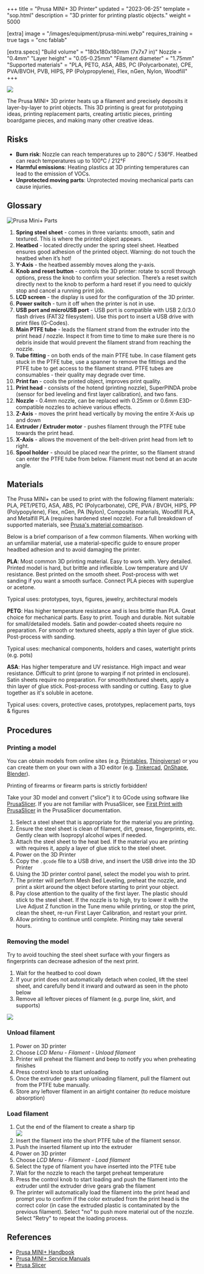 +++
title = "Prusa MINI+ 3D Printer"
updated = "2023-06-25"
template = "sop.html"
description = "3D printer for printing plastic objects."
weight = 5000

[extra]
image = "/images/equipment/prusa-mini.webp"
requires_training = true
tags = "cnc fablab"

[extra.specs]
"Build volume" = "180x180x180mm (7x7x7 in)"
Nozzle = "0.4mm"
"Layer height" = "0.05-0.25mm"
"Filament diameter" = "1.75mm"
"Supported materials" = "PLA, PETG, ASA, ABS, PC (Polycarbonate), CPE, PVA/BVOH, PVB, HIPS, PP (Polypropylene), Flex, nGen, Nylon, Woodfill"
+++

![](/images/equipment/prusa-mini.webp)

The Prusa MINI+ 3D printer heats up a filament and precisely deposits it layer-by-layer to print objects. This 3D printing is great for prototyping ideas, printing replacement parts, creating artistic pieces, printing boardgame pieces, and making many other creative ideas.

## Risks

- **Burn risk**: Nozzle can reach temperatures up to 280°C / 536°F. Heatbed can reach temperatures up to 100°C / 212°F
- **Harmful emissions**: Heating plastics at 3D printing temperatures can lead to the emission of VOCs.
- **Unprotected moving parts**: Unprotected moving mechanical parts can cause injuries.

## Glossary

![Prusa Mini+ Parts](/images/equipment/prusa-mini-parts.webp)

1. **Spring steel sheet** - comes in three variants: smooth, satin and textured. This is where the
printed object appears.
2. **Heatbed** - located directly under the spring steel sheet. Heatbed ensures good adhesion of the printed object. Warning: do not touch the heatbed when it’s hot!
3. **Y-Axis** - the heatbed assembly moves along the y-axis.
4. **Knob and reset button** - controls the 3D printer: rotate to scroll through options, press the knob to confirm your selection. There’s a reset switch directly next to the knob to perform a hard reset if you need to quickly stop and cancel a running print job.
5. **LCD screen** - the display is used for the configuration of the 3D printer.
6. **Power switch** - turn it off when the printer is not in use.
7. **USB port and microUSB port** - USB port is compatible with USB 2.0/3.0 flash drives (FAT32 filesystem). Use this port to insert a USB drive with print files (G-Codes).
8. **Main PTFE tube** - leads the filament strand from the extruder into the print head / nozzle. Inspect it from time to time to make sure there is no debris inside that would prevent the
filament strand from reaching the nozzle.
9. **Tube fitting** - on both ends of the main PTFE tube. In case filament gets stuck in the PTFE tube, use a spanner to remove the fittings and the PTFE tube to get access to the filament strand. PTFE tubes are consumables - their quality may degrade over time.
10. **Print fan** - cools the printed object, improves print quality.
11. **Print head** - consists of the hotend (printing nozzle), SuperPINDA probe (sensor for bed leveling and first layer calibration), and two fans.
12. **Nozzle** - 0.4mm nozzle, can be replaced with 0.25mm or 0.6mm E3D-compatible nozzles to achieve various effects.
13. **Z-Axis** - moves the print head vertically by moving the entire X-Axis up and down
14. **Extruder / Extruder motor** - pushes filament through the PTFE tube towards the print head.
15. **X-Axis** - allows the movement of the belt-driven print head from left to right.
16. **Spool holder** - should be placed near the printer, so the filament strand can enter the PTFE tube from below. Filament must not bend at an acute angle.

## Materials

The Prusa MINI+ can be used to print with the following filament materials: PLA, PET/PETG, ASA, ABS, PC (Polycarbonate), CPE, PVA / BVOH, HIPS, PP (Polypopylene), Flex, nGen, PA (Nylon), Composite materials, Woodfill PLA, and Metalfill PLA (requires hardened steel nozzle). For a full breakdown of supported materials, see [Prusa's material comparison](https://help.prusa3d.com/materials).

Below is a brief comparison of a few common filaments. When working with an unfamiliar material, use a material-specific guide to ensure proper headbed adhesion and to avoid damaging the printer.

**PLA**: Most common 3D printing material. Easy to work with. Very detailed. Printed model is hard, but brittle and inflexible. Low temperature and UV resistance. Best printed on the smooth sheet. Post-process with wet sanding if you want a smooth surface. Connect PLA pieces with superglue or acetone.

Typical uses: prototypes, toys, figures, jewelry, architectural models

**PETG**: Has higher temperature resistance and is less brittle than PLA. Great choice for mechanical parts. Easy to print. Tough and durable. Not suitable for small/detailed models. Satin and powder-coated sheets require no preparation. For smooth or textured sheets, apply a thin layer of glue stick.  Post-process with sanding.

Typical uses: mechanical components, holders and cases, watertight prints (e.g. pots)

**ASA**: Has higher temperature and UV resistance. High impact and wear resistance. Difficult to print (prone to warping if not printed in enclosure). Satin sheets require no preparation. For smooth/textured sheets, apply a thin layer of glue stick. Post-process with sanding or cutting. Easy to glue together as it's soluble in acetone.

Typical uses: covers, protective cases, prototypes, replacement parts, toys & figures


## Procedures

### Printing a model

You can obtain models from online sites (e.g. [Printables](https://www.printables.com/), [Thingiverse](https://www.thingiverse.com/)) or you can create them on your own with a 3D editor (e.g. [Tinkercad](https://www.tinkercad.com/), [OnShape](https://www.onshape.com/), [Blender](https://www.blender.org/)).

<article class="message is-danger">
  <div class="message-body">
    Printing of firearms or firearm parts is strictly forbidden!
  </div>
</article>

Take your 3D model and convert ("slice") it to GCode using software like [PrusaSlicer](https://www.prusa3d.com/prusaslicer). If you are not familiar with PrusaSlicer, see [First Print with PrusaSlicer](https://help.prusa3d.com/article/first-print-with-prusaslicer_1753) in the PrusaSlicer documentation.

1. Select a steel sheet that is appropriate for the material you are printing.
1. Ensure the steel sheet is clean of filament, dirt, grease, fingerprints, etc. Gently clean with Isopropyl alcohol wipes if needed.
1. Attach the steel sheet to the heat bed. If the material you are printing with requires it, apply a layer of glue stick to the steel sheet.
1. Power on the 3D Printer
1. Copy the `.gcode` file to a USB drive, and insert the USB drive into the 3D Printer
1. Using the 3D printer control panel, select the model you wish to print.
1. The printer will perform Mesh Bed Leveling, preheat the nozzle, and print a skirt around the object before starting to print your object.
1. Pay close attention to the quality of the first layer. The plastic should stick to the steel sheet. If the nozzle is to high, try to lower it with the Live Adjust Z function in the Tune menu while printing, or stop the print, clean the sheet, re-run First Layer Calibration, and restart your print.
1. Allow printing to continue until complete. Printing may take several hours.

### Removing the model

Try to avoid touching the steel sheet surface with your fingers as fingerprints can decrease adhesion of the next print.

1. Wait for the heatbed to cool down
1. If your print does not automatically detach when cooled, lift the steel sheet, and carefully bend it inward and outward as seen in the photo below
1. Remove all leftover pieces of filament (e.g. purge line, skirt, and supports)

![](/images/equipment/prusa-mini-removal-bend.webp)

### Unload filament

1. Power on 3D printer
1. Choose *LCD Menu - Filament - Unload filament*
1. Printer will preheat the filament and beep to notify you when preheating finishes
1. Press control knob to start unloading
1. Once the extruder gears stop unloading filament, pull the filament out from the PTFE tube manually.
1. Store any leftover filament in an airtight container (to reduce moisture absorption)


### Load filament

1. Cut the end of the filament to create a sharp tip
<br>![](/images/equipment/prusa-mini-filament-cut.webp)
1. Insert the filament into the short PTFE tube of the filament sensor.
1. Push the inserted filament up into the extruder
1. Power on 3D printer
1. Choose *LCD Menu - Filament - Load filament*
1. Select the type of filament you have inserted into the PTFE tube
1. Wait for the nozzle to reach the target preheat temperature
1. Press the control knob to start loading and push the filament into the extruder until the extruder drive gears grab the filament
1. The printer will automatically load the filament into the print head and prompt you to confirm if the color extruded from the print head is the correct color (in case the extruded plastic is contaminated by the previous filament). Select "no" to push more material out of the nozzle. Select "Retry" to repeat the loading process.

## References

- [Prusa MINI+ Handbook](https://cdn.prusa3d.com/downloads/manual/prusa3d_manual_mini_en.pdf)
- [Prusa MINI+ Service Manuals](https://help.prusa3d.com/tag/mini-2)
- [Prusa Slicer](https://www.prusa3d.com/prusaslicer/)
